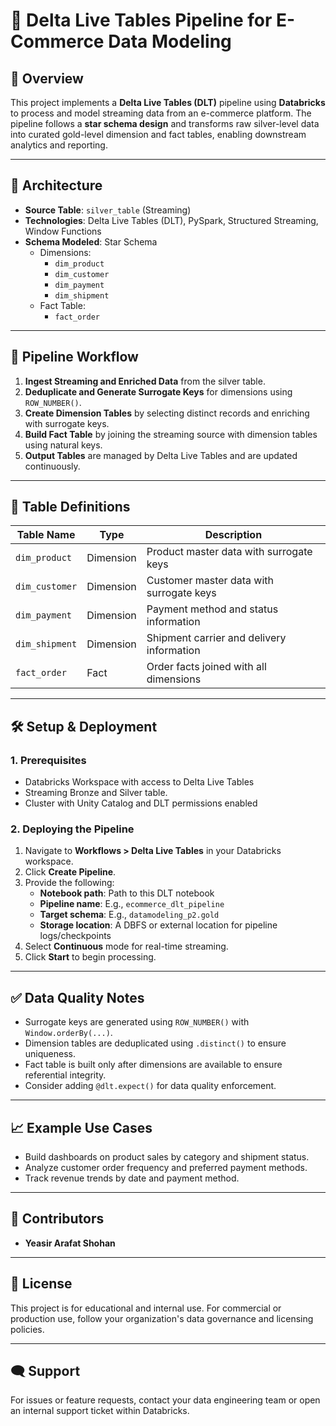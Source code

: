 # 🧪 Delta Live Tables Pipeline for E-Commerce Data Modeling

## 📌 Overview

This project implements a **Delta Live Tables (DLT)** pipeline using **Databricks** to process and model streaming data from an e-commerce platform. The pipeline follows a **star schema design** and transforms raw silver-level data into curated gold-level dimension and fact tables, enabling downstream analytics and reporting.

---

## 🧱 Architecture

- **Source Table**: `silver_table` (Streaming)
- **Technologies**: Delta Live Tables (DLT), PySpark, Structured Streaming, Window Functions
- **Schema Modeled**: Star Schema
  - Dimensions:
    - `dim_product`
    - `dim_customer`
    - `dim_payment`
    - `dim_shipment`
  - Fact Table:
    - `fact_order`

---

## 🔄 Pipeline Workflow

1. **Ingest Streaming and Enriched Data** from the silver table.
2. **Deduplicate and Generate Surrogate Keys** for dimensions using `ROW_NUMBER()`.
3. **Create Dimension Tables** by selecting distinct records and enriching with surrogate keys.
4. **Build Fact Table** by joining the streaming source with dimension tables using natural keys.
5. **Output Tables** are managed by Delta Live Tables and are updated continuously.

---

## 📁 Table Definitions

| Table Name       | Type      | Description |
|------------------|-----------|-------------|
| `dim_product`    | Dimension | Product master data with surrogate keys |
| `dim_customer`   | Dimension | Customer master data with surrogate keys |
| `dim_payment`    | Dimension | Payment method and status information |
| `dim_shipment`   | Dimension | Shipment carrier and delivery information |
| `fact_order`     | Fact      | Order facts joined with all dimensions |

---

## 🛠️ Setup & Deployment

### 1. Prerequisites
- Databricks Workspace with access to Delta Live Tables
- Streaming Bronze and Silver table.
- Cluster with Unity Catalog and DLT permissions enabled

### 2. Deploying the Pipeline
1. Navigate to **Workflows > Delta Live Tables** in your Databricks workspace.
2. Click **Create Pipeline**.
3. Provide the following:
   - **Notebook path**: Path to this DLT notebook
   - **Pipeline name**: E.g., `ecommerce_dlt_pipeline`
   - **Target schema**: E.g., `datamodeling_p2.gold`
   - **Storage location**: A DBFS or external location for pipeline logs/checkpoints
4. Select **Continuous** mode for real-time streaming.
5. Click **Start** to begin processing.

---

## ✅ Data Quality Notes

- Surrogate keys are generated using `ROW_NUMBER()` with `Window.orderBy(...)`.
- Dimension tables are deduplicated using `.distinct()` to ensure uniqueness.
- Fact table is built only after dimensions are available to ensure referential integrity.
- Consider adding `@dlt.expect()` for data quality enforcement.

---

## 📈 Example Use Cases

- Build dashboards on product sales by category and shipment status.
- Analyze customer order frequency and preferred payment methods.
- Track revenue trends by date and payment method.

---

## 👥 Contributors

- **Yeasir Arafat Shohan** 

---

## 📄 License

This project is for educational and internal use. For commercial or production use, follow your organization's data governance and licensing policies.

---

## 🗨️ Support

For issues or feature requests, contact your data engineering team or open an internal support ticket within Databricks.

